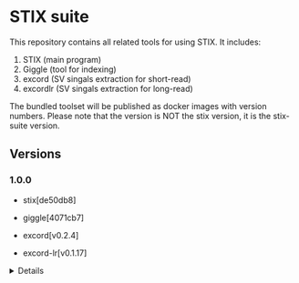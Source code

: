 # STIX suite

This repository contains all related tools for using STIX. It includes:

1. STIX  (main program)
2. Giggle (tool for indexing)
3. excord (SV singals extraction for short-read)
4. excordlr (SV singals extraction for long-read)

The bundled toolset will be published as docker images with version numbers. Please note that the version is NOT the stix version, it is the stix-suite version. 


## Versions


### 1.0.0

- stix[de50db8]

- giggle[4071cb7]

- excord[v0.2.4]

- excord-lr[v0.1.17]

<details>

```
docker build -t stix-suite:1.0.0 -f versions/1.0.0/Dockerfile-1.0.0 versions/1.0.0/
```

</details>
